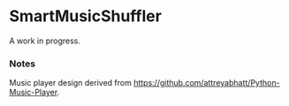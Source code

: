 # SmartMusicShuffler
A work in progress.

### Notes

Music player design derived from https://github.com/attreyabhatt/Python-Music-Player.
